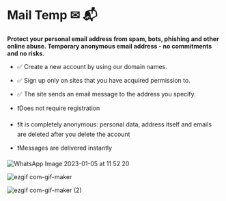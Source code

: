 # Mail Temp ✉ 📬

**Protect your personal email address from spam, bots, phishing and other online abuse. Temporary anonymous email address - no commitments and no risks.**

- ✅ Create a new account by using our domain names.
- ✅ Sign up only on sites that you have acquired permission to.
- ✅ The site sends an email message to the address you specify.


- ❗Does not require registration
- ❗It is completely anonymous: personal data, address itself and emails are deleted after you delete the account
- ❗Messages are delivered instantly

![WhatsApp Image 2023-01-05 at 11 52 20](https://user-images.githubusercontent.com/37540504/210809251-19934b89-b31b-4448-ab54-e9e67942cea7.jpeg)


![ezgif com-gif-maker](https://user-images.githubusercontent.com/37540504/210806351-e0b1c517-95fc-49c4-8647-4383c277e100.gif)

![ezgif com-gif-maker (2)](https://user-images.githubusercontent.com/37540504/210807552-335ae3ec-dd9c-425f-9e58-03d3f006390c.gif)


